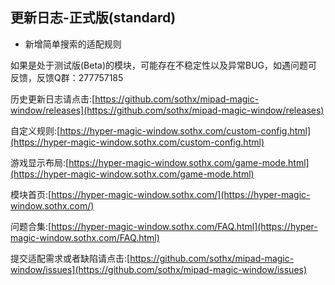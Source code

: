 ## 更新日志-正式版(standard)

- 新增简单搜索的适配规则

如果是处于测试版(Beta)的模块，可能存在不稳定性以及异常BUG，如遇问题可反馈，反馈Q群：277757185

历史更新日志请点击:[https://github.com/sothx/mipad-magic-window/releases](https://github.com/sothx/mipad-magic-window/releases)

自定义规则:[https://hyper-magic-window.sothx.com/custom-config.html](https://hyper-magic-window.sothx.com/custom-config.html)

游戏显示布局:[https://hyper-magic-window.sothx.com/game-mode.html](https://hyper-magic-window.sothx.com/game-mode.html)

模块首页:[https://hyper-magic-window.sothx.com/](https://hyper-magic-window.sothx.com/)

问题合集:[https://hyper-magic-window.sothx.com/FAQ.html](https://hyper-magic-window.sothx.com/FAQ.html)

提交适配需求或者缺陷请点击:[https://github.com/sothx/mipad-magic-window/issues](https://github.com/sothx/mipad-magic-window/issues)
